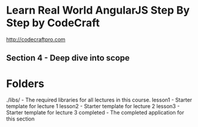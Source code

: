 # Learn Real World AngularJS Step By Step by CodeCraft
http://codecraftpro.com

## Section 4 - Deep dive into scope

# Folders
./libs/ - The required libraries for all lectures in this course.
lesson1 - Starter template for lecture 1
lesson2 - Starter template for lecture 2
lesson3 - Starter template for lecture 3
completed - The completed application for this section